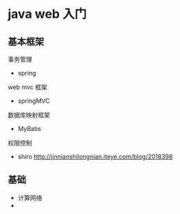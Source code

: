 # java web 入门

## 基本框架

事务管理
- spring

web mvc 框架
- springMVC

数据库映射框架
- MyBatis

权限控制
- shiro 
http://jinnianshilongnian.iteye.com/blog/2018398


## 基础

- 计算网络
- 


